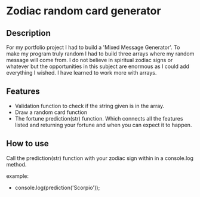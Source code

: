 Zodiac random card generator
============================

Description
-----------

For my portfolio project I had to build a 'Mixed Message Generator'. To make my program truly random I had to build three arrays where my random message will come from. I do not believe in spiritual zodiac signs or whatever but the opportunities in this subject are enormous as I could add everything I wished. I have learned to work more with arrays. 

Features
--------

- Validation function to check if the string given is in the array.
- Draw a random card function
- The fortune prediction(str) function. Which connects all the features listed and returning your fortune and when you can expect it to happen.

How to use
----------

Call the prediction(str) function with your zodiac sign within in a console.log method. 

example: 
- console.log(prediction('Scorpio'));